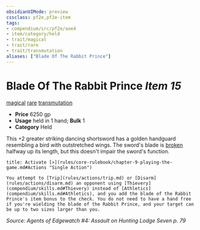 ```yaml
---
obsidianUIMode: preview
cssclass: pf2e,pf2e-item
tags:
- compendium/src/pf2e/aoe4
- item/category/held
- trait/magical
- trait/rare
- trait/transmutation
aliases: ["Blade Of The Rabbit Prince"]
---
```

# Blade Of The Rabbit Prince *Item 15*  
[magical](rules/traits/magical.md)  [rare](rules/traits/rare.md)  [transmutation](rules/traits/transmutation.md)  

- **Price** 6250 gp
- **Usage** held in 1 hand; **Bulk** 1
- **Category** Held

This +2 greater striking dancing shortsword has a golden handguard resembling a bird with outstretched wings. The sword's blade is [broken](rules/conditions.md#Broken) halfway up its length, but this doesn't impair the sword's function.

```ad-embed-ability
title: Activate [>](rules/core-rulebook/chapter-9-playing-the-game.md#Actions "Single Action")

You attempt to [Trip](rules/actions/trip.md) or [Disarm](rules/actions/disarm.md) an opponent using [Thievery](compendium/skills.md#Thievery) instead of [Athletics](compendium/skills.md#Athletics), and you add the blade of the Rabbit Prince's item bonus to the check. You do not need to have a hand free if you're wielding the blade of the Rabbit Prince, and your target can be up to two sizes larger than you.
```

*Source: Agents of Edgewatch #4: Assault on Hunting Lodge Seven p. 79*